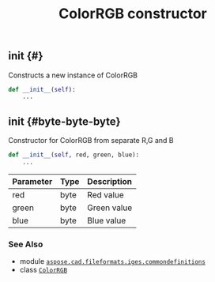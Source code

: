 ﻿---
title: ColorRGB constructor
second_title: Aspose.CAD for Python via .NET API References
description: 
type: docs
weight: 10
url: /aspose.cad.fileformats.iges.commondefinitions/colorrgb/__init__/
is_root: false
---

## __init__ {#}

Constructs a new instance of ColorRGB



```python
def __init__(self):
    ...
```




## __init__ {#byte-byte-byte}

Constructor for ColorRGB from separate R,G and B



```python
def __init__(self, red, green, blue):
    ...
```


| Parameter | Type | Description |
| :- | :- | :- |
| red | byte | Red value |
| green | byte | Green value |
| blue | byte | Blue value |



### See Also
* module [`aspose.cad.fileformats.iges.commondefinitions`](../../)
* class [`ColorRGB`](/cad/python-net/aspose.cad.fileformats.iges.commondefinitions/colorrgb)
